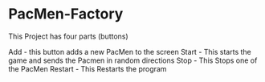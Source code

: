 # PacMen-Factory
This Project has four parts (buttons)

Add - this button adds a new PacMen to the screen
Start - This starts the game and sends the Pacmen in random directions
Stop - This Stops one of the PacMen
Restart - This Restarts the program

